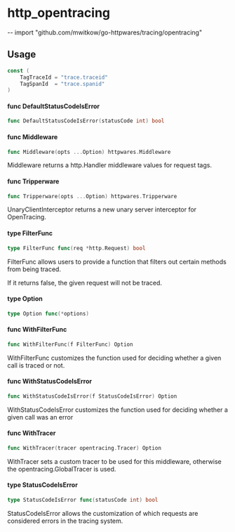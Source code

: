 # http_opentracing
--
    import "github.com/mwitkow/go-httpwares/tracing/opentracing"


## Usage

```go
const (
	TagTraceId = "trace.traceid"
	TagSpanId  = "trace.spanid"
)
```

#### func  DefaultStatusCodeIsError

```go
func DefaultStatusCodeIsError(statusCode int) bool
```

#### func  Middleware

```go
func Middleware(opts ...Option) httpwares.Middleware
```
Middleware returns a http.Handler middleware values for request tags.

#### func  Tripperware

```go
func Tripperware(opts ...Option) httpwares.Tripperware
```
UnaryClientInterceptor returns a new unary server interceptor for OpenTracing.

#### type FilterFunc

```go
type FilterFunc func(req *http.Request) bool
```

FilterFunc allows users to provide a function that filters out certain methods
from being traced.

If it returns false, the given request will not be traced.

#### type Option

```go
type Option func(*options)
```


#### func  WithFilterFunc

```go
func WithFilterFunc(f FilterFunc) Option
```
WithFilterFunc customizes the function used for deciding whether a given call is
traced or not.

#### func  WithStatusCodeIsError

```go
func WithStatusCodeIsError(f StatusCodeIsError) Option
```
WithStatusCodeIsError customizes the function used for deciding whether a given
call was an error

#### func  WithTracer

```go
func WithTracer(tracer opentracing.Tracer) Option
```
WithTracer sets a custom tracer to be used for this middleware, otherwise the
opentracing.GlobalTracer is used.

#### type StatusCodeIsError

```go
type StatusCodeIsError func(statusCode int) bool
```

StatusCodeIsError allows the customization of which requests are considered
errors in the tracing system.
